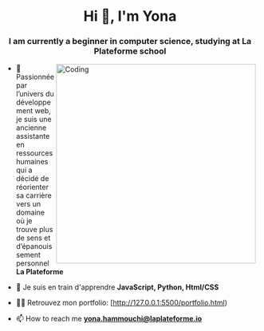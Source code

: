 <h1 align="center">Hi 👋, I'm Yona</h1>
<h3 align="center">I am currently a beginner in computer science, studying at La Plateforme school</h3>
<img align="right" alt="Coding" width="400" src="https://cdn.dribbble.com/users/1162077/screenshots/3848914/programmer.gif">

- 🔭 Passionnée par l’univers du développement web, je suis une ancienne assistante en ressources humaines qui a décidé de réorienter sa carrière vers un domaine où je trouve plus de sens et d’épanouissement personnel
 **La Plateforme**

- 🌱 Je suis en train d'apprendre **JavaScript, Python, Html/CSS**

- 👨‍💻 Retrouvez mon portfolio: [http://127.0.0.1:5500/portfolio.html)

- 📫 How to reach me **yona.hammouchi@laplateforme.io**
